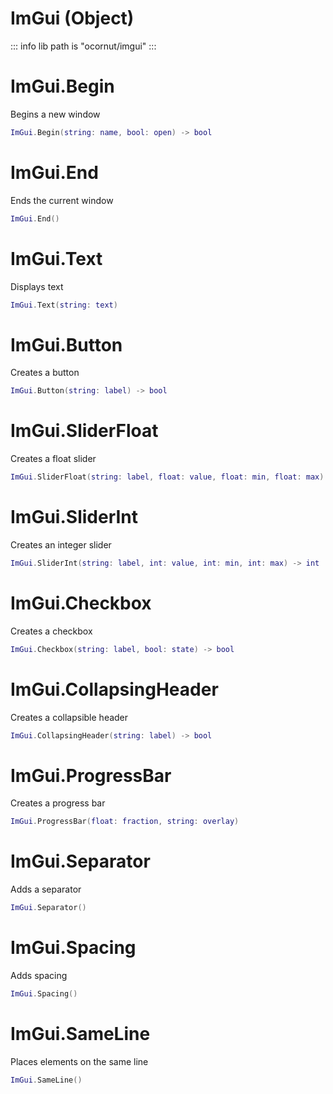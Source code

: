 # ImGui (Object)
::: info
lib path is "ocornut/imgui"
:::

# ImGui.Begin
Begins a new window
```lua
ImGui.Begin(string: name, bool: open) -> bool
```
# ImGui.End
Ends the current window
```lua
ImGui.End()
```
# ImGui.Text
Displays text
```lua
ImGui.Text(string: text)
```
# ImGui.Button
Creates a button
```lua
ImGui.Button(string: label) -> bool
```
# ImGui.SliderFloat
Creates a float slider
```lua
ImGui.SliderFloat(string: label, float: value, float: min, float: max) -> float
```
# ImGui.SliderInt
Creates an integer slider
```lua
ImGui.SliderInt(string: label, int: value, int: min, int: max) -> int
```
# ImGui.Checkbox
Creates a checkbox
```lua
ImGui.Checkbox(string: label, bool: state) -> bool
```
# ImGui.CollapsingHeader
Creates a collapsible header
```lua
ImGui.CollapsingHeader(string: label) -> bool
```
# ImGui.ProgressBar
Creates a progress bar
```lua
ImGui.ProgressBar(float: fraction, string: overlay)
```
# ImGui.Separator
Adds a separator
```lua
ImGui.Separator()
```
# ImGui.Spacing
Adds spacing
```lua
ImGui.Spacing()
```
# ImGui.SameLine
Places elements on the same line
```lua
ImGui.SameLine()
```